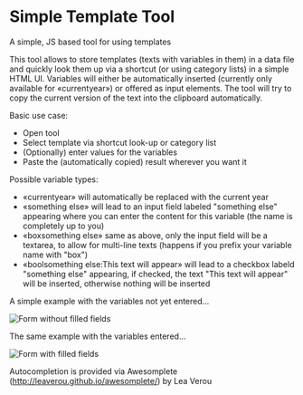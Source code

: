 # Simple Template Tool
A simple, JS based tool for using templates

This tool allows to store templates (texts with variables in them) in a data file and quickly look them up via a shortcut (or using category lists) in a simple HTML UI. Variables will either be automatically inserted (currently only available for «currentyear») or offered as input elements. The tool will try to copy the current version of the text into the clipboard automatically.

Basic use case:

* Open tool
* Select template via shortcut look-up or category list
* (Optionally) enter values for the variables
* Paste the (automatically copied) result wherever you want it

Possible variable types:

* «currentyear» will automatically be replaced with the current year
* «something else» will lead to an input field labeled "something else" appearing where you can enter the content for this variable (the name is completely up to you)
* «boxsomething else» same as above, only the input field will be a textarea, to allow for multi-line texts (happens if you prefix your variable name with "box")
* «boolsomething else:This text will appear» will lead to a checkbox labeld "something else" appearing, if checked, the text "This text will appear" will be inserted, otherwise nothing will be inserted

A simple example with the variables not yet entered...

![Form without filled fields](http://florian-schaetz.de/projects/templatetool/letter-before.png)

The same example with the variables entered...

![Form with filled fields](http://florian-schaetz.de/projects/templatetool/letter-after.png)

Autocompletion is provided via Awesomplete (http://leaverou.github.io/awesomplete/) by Lea Verou